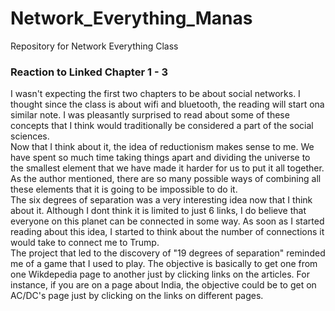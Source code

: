 # Network_Everything_Manas
Repository for Network Everything Class

### Reaction to Linked Chapter 1 - 3

I wasn't expecting the first two chapters to be about social networks. I thought since the class is about wifi and bluetooth, the reading will start ona similar note. I was pleasantly surprised to read about some of these concepts that I think would traditionally be considered a part of the social sciences.  
Now that I think about it, the idea of reductionism makes sense to me. We have spent so much time taking things apart and dividing the universe to the smallest element that we have made it harder for us to put it all together. As the author mentioned, there are so many possible ways of combining all these elements that it is going to be impossible to do it.  
The six degrees of separation was a very interesting idea now that I think about it. Although I dont think it is limited to just 6 links, I do believe that everyone on this planet can be connected in some way. As soon as I started reading about this idea, I started to think about the number of connections it would take to connect me to Trump.  
The project that led to the discovery of "19 degrees of separation" reminded me of a game that I used to play. The objective is basically to get one from one Wikdepedia page to another just by clicking links on the articles. For instance, if you are on a page about India, the objective could be to get on AC/DC's page just by clicking on the links on different pages. 
